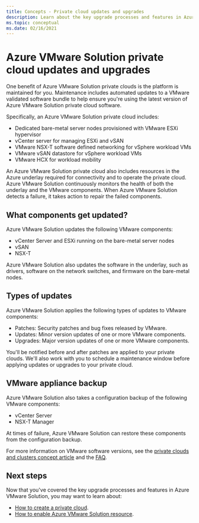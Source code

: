 ```yaml
---
title: Concepts - Private cloud updates and upgrades
description: Learn about the key upgrade processes and features in Azure VMware Solution.
ms.topic: conceptual
ms.date: 02/16/2021
---
```


# Azure VMware Solution private cloud updates and upgrades

One benefit of Azure VMware Solution private clouds is the platform is maintained for you. Maintenance includes automated updates to a VMware validated software bundle to help ensure you're using the latest version of Azure VMware Solution private cloud software.

Specifically, an Azure VMware Solution private cloud includes:

- Dedicated bare-metal server nodes provisioned with VMware ESXi hypervisor 
- vCenter server for managing ESXi and vSAN 
- VMware NSX-T software defined networking for vSphere workload VMs  
- VMware vSAN datastore for vSphere workload VMs  
- VMware HCX for workload mobility  

An Azure VMware Solution private cloud also includes resources in the Azure underlay required for connectivity and to operate the private cloud. Azure VMware Solution continuously monitors the health of both the underlay and the VMware components. When Azure VMware Solution detects a failure, it takes action to repair the failed components. 

## What components get updated?   

Azure VMware Solution updates the following VMware components: 

- vCenter Server and ESXi running on the bare-metal server nodes 
- vSAN 
- NSX-T 

Azure VMware Solution also updates the software in the underlay, such as drivers, software on the network switches, and firmware on the bare-metal nodes. 

## Types of updates

Azure VMware Solution applies the following types of updates to VMware components:

- Patches: Security patches and bug fixes released by VMware. 
- Updates: Minor version updates of one or more VMware components. 
- Upgrades: Major version updates of one or more VMware components.

You'll be notified before and after patches are applied to your private clouds. We'll also work with you to schedule a maintenance window before applying updates or upgrades to your private cloud. 

## VMware appliance backup 

Azure VMware Solution also takes a configuration backup of the following VMware components:

- vCenter Server 
- NSX-T Manager 

At times of failure, Azure VMware Solution can restore these components from the configuration backup. 

For more information on VMware software versions, see the [private clouds and clusters concept article](concepts-private-clouds-clusters.md) and the [FAQ](faq.yml).

## Next steps

Now that you've covered the key upgrade processes and features in Azure VMware Solution, you may want to learn about:

- [How to create a private cloud](tutorial-create-private-cloud.md).
- [How to enable Azure VMware Solution resource](enable-azure-vmware-solution.md).

<!-- LINKS - external -->

<!-- LINKS - internal -->

